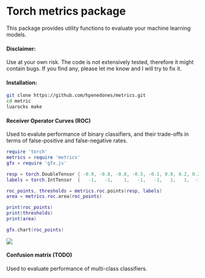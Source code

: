 Torch metrics package
====================

This package provides utility functions to evaluate your machine learning models.

#### Disclaimer:

Use at your own risk. The code is not extensively tested, therefore it might contain bugs. 
If you find any, please let me know and I will try to fix it.

#### Installation:

```sh
git clone https://github.com/hpenedones/metrics.git
cd metric
luarocks make
```

#### Receiver Operator Curves (ROC)

Used to evalute performance of binary classifiers, and their trade-offs in terms of false-positive and false-negative rates.

```lua
require 'torch'
metrics = require 'metrics'
gfx = require 'gfx.js'

resp = torch.DoubleTensor { -0.9, -0.8, -0.8, -0.5, -0.1, 0.0, 0.2, 0.2, 0.51, 0.74, 0.89}
labels = torch.IntTensor  {   -1,   -1,    1,   -1,   -1,   1,   1,  -1,   -1,    1,    1}

roc_points, thresholds = metrics.roc.points(resp, labels)
area = metrics.roc.area(roc_points)

print(roc_points)
print(thresholds)
print(area)

gfx.chart(roc_points)

```

![](https://raw.githubusercontent.com/hpenedones/metrics/master/img/roc1.png)

#### Confusion matrix (TODO)

Used to evaluate performance of multi-class classifiers.
